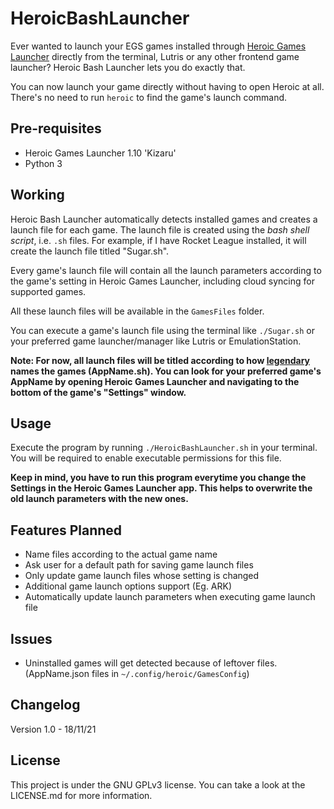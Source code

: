 # HeroicBashLauncher

Ever wanted to launch your EGS games installed through [Heroic Games Launcher](https://github.com/Heroic-Games-Launcher/HeroicGamesLauncher) directly from the terminal, Lutris or any other frontend game launcher?
Heroic Bash Launcher lets you do exactly that. 

You can now launch your game directly without having to open Heroic at all. There's no need to run `heroic` to find the game's launch command.


## Pre-requisites
- Heroic Games Launcher 1.10 'Kizaru'
- Python 3


## Working

Heroic Bash Launcher automatically detects installed games and creates a launch file for each game. The launch file is created using the *bash shell script*, i.e. `.sh` files. For example, if I have Rocket League installed, it will create the launch file titled "Sugar.sh".

Every game's launch file will contain all the launch parameters according to the game's setting in Heroic Games Launcher, including cloud syncing for supported games.

All these launch files will be available in the `GamesFiles` folder. 

You can execute a game's launch file using the terminal like `./Sugar.sh` or your preferred game launcher/manager like Lutris or EmulationStation.

**Note: For now, all launch files will be titled according to how [legendary](https://github.com/derrod/legendary) names the games (AppName.sh). You can look for your preferred game's AppName by opening Heroic Games Launcher and navigating to the bottom of the game's "Settings" window.**


## Usage

Execute the program by running `./HeroicBashLauncher.sh` in your terminal. You will be required to enable executable permissions for this file.

**Keep in mind, you have to run this program everytime you change the Settings in the Heroic Games Launcher app. This helps to overwrite the old launch parameters with the new ones.**


## Features Planned

- Name files according to the actual game name
- Ask user for a default path for saving game launch files
- Only update game launch files whose setting is changed
- Additional game launch options support (Eg. ARK)
- Automatically update launch parameters when executing game launch file

## Issues
- Uninstalled games will get detected because of leftover files. (AppName.json files in `~/.config/heroic/GamesConfig`)

## Changelog

Version 1.0 - 18/11/21


## License
This project is under the GNU GPLv3 license. You can take a look at the LICENSE.md for more information.
